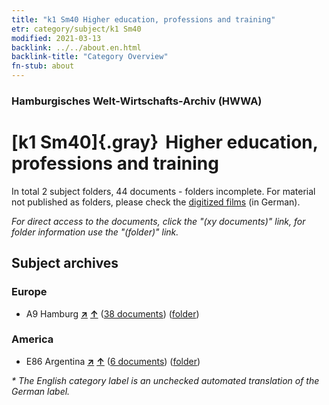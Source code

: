 ```yaml
---
title: "k1 Sm40 Higher education, professions and training"
etr: category/subject/k1 Sm40
modified: 2021-03-13
backlink: ../../about.en.html
backlink-title: "Category Overview"
fn-stub: about
---
```


### Hamburgisches Welt-Wirtschafts-Archiv (HWWA)
# [k1 Sm40]{.gray}&#8201; Higher education, professions and training&#160; 





In total 2 subject folders, 44 documents - folders incomplete.
For material not published as folders, please check the [digitized films](/film/h1_sh) (in German).

_For direct access to the documents, click the "(xy documents)" link, for folder information use the "(folder)" link._

## Subject archives



### Europe

- A9 Hamburg [**&nearr;**](../../../geo/i/140905/about.en.html "Hamburg (all folders)") [**&uarr;**](../../../geo/about.en.html#A9 "Country category system") (<a href="https://pm20.zbw.eu/dfgview/sh/140905,181964" title="about: Hamburg : Higher education, professions and training" target="_blank">38 documents</a>) ([folder](http://purl.org/pressemappe20/folder/sh/140905,181964))

### America

- E86 Argentina [**&nearr;**](../../../geo/i/141692/about.en.html "Argentina (all folders)") [**&uarr;**](../../../geo/about.en.html#E86 "Country category system") (<a href="https://pm20.zbw.eu/dfgview/sh/141692,181964" title="about: Argentina : Higher education, professions and training" target="_blank">6 documents</a>) ([folder](http://purl.org/pressemappe20/folder/sh/141692,181964))


_* The English category label is an unchecked automated translation of the German label._

